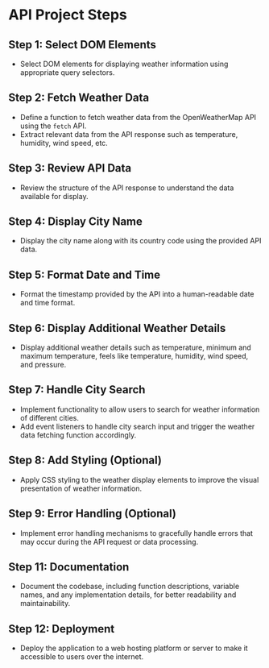 # API Project Steps
<!-- a0b06669a793506ae54060f7df8a5fb6 -->
## Step 1: Select DOM Elements

- Select DOM elements for displaying weather information using appropriate query selectors.

## Step 2: Fetch Weather Data

- Define a function to fetch weather data from the OpenWeatherMap API using the `fetch` API.
- Extract relevant data from the API response such as temperature, humidity, wind speed, etc.

## Step 3: Review API Data

- Review the structure of the API response to understand the data available for display.

## Step 4: Display City Name

- Display the city name along with its country code using the provided API data.

## Step 5: Format Date and Time

- Format the timestamp provided by the API into a human-readable date and time format.

## Step 6: Display Additional Weather Details

- Display additional weather details such as temperature, minimum and maximum temperature, feels like temperature, humidity, wind speed, and pressure.

## Step 7: Handle City Search

- Implement functionality to allow users to search for weather information of different cities.
- Add event listeners to handle city search input and trigger the weather data fetching function accordingly.

## Step 8: Add Styling (Optional)

- Apply CSS styling to the weather display elements to improve the visual presentation of weather information.

## Step 9: Error Handling (Optional)

- Implement error handling mechanisms to gracefully handle errors that may occur during the API request or data processing.

## Step 11: Documentation

- Document the codebase, including function descriptions, variable names, and any implementation details, for better readability and maintainability.

## Step 12: Deployment

- Deploy the application to a web hosting platform or server to make it accessible to users over the internet.

<!--? The Intl object is part of the Internationalization API in JavaScript. It provides language-sensitive string comparison, number formatting, and date and time formatting. -->

<!--? The convertCountryCode function takes a country code as input and returns the corresponding full name of the country in English. It utilizes the Intl.DisplayNames API, which is part of the Internationalization API in JavaScript. -->

<!-- The .of(country) method is immediately called on the Intl.DisplayNames object to retrieve the country name corresponding to the provided country code. -->

<!-- The Unicode character &#176; represents the degree symbol (°). In HTML, it is used to display temperature values, angles, or other measurements in degrees. -->

<!-- // search the city
citySearch.addEventListener("change", (e) => {
  //   console.log(e.target.value);
  city = e.target.value;
  getWeatherData();
}); -->
